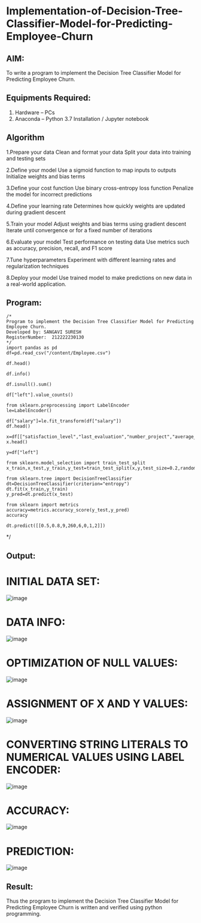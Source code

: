 # Implementation-of-Decision-Tree-Classifier-Model-for-Predicting-Employee-Churn

## AIM:
To write a program to implement the Decision Tree Classifier Model for Predicting Employee Churn.

## Equipments Required:
1. Hardware – PCs
2. Anaconda – Python 3.7 Installation / Jupyter notebook

## Algorithm
1.Prepare your data Clean and format your data Split your data into training and testing sets

2.Define your model Use a sigmoid function to map inputs to outputs Initialize weights and bias terms

3.Define your cost function Use binary cross-entropy loss function Penalize the model for incorrect predictions

4.Define your learning rate Determines how quickly weights are updated during gradient descent

5.Train your model Adjust weights and bias terms using gradient descent Iterate until convergence or for a fixed number of iterations

6.Evaluate your model Test performance on testing data Use metrics such as accuracy, precision, recall, and F1 score

7.Tune hyperparameters Experiment with different learning rates and regularization techniques

8.Deploy your model Use trained model to make predictions on new data in a real-world application.


## Program:
```
/*
Program to implement the Decision Tree Classifier Model for Predicting Employee Churn.
Developed by: SANGAVI SURESH
RegisterNumber:  212222230130
*/
import pandas as pd
df=pd.read_csv("/content/Employee.csv")

df.head()

df.info()

df.isnull().sum()

df["left"].value_counts()

from sklearn.preprocessing import LabelEncoder
le=LabelEncoder()

df["salary"]=le.fit_transform(df["salary"])
df.head()

x=df[["satisfaction_level","last_evaluation","number_project","average_montly_hours","time_spend_company","Work_accident","promotion_last_5years","salary"]]
x.head()

y=df["left"]

from sklearn.model_selection import train_test_split
x_train,x_test,y_train,y_test=train_test_split(x,y,test_size=0.2,random_state=100)

from sklearn.tree import DecisionTreeClassifier
dt=DecisionTreeClassifier(criterion="entropy")
dt.fit(x_train,y_train)
y_pred=dt.predict(x_test)

from sklearn import metrics
accuracy=metrics.accuracy_score(y_test,y_pred)
accuracy

dt.predict([[0.5,0.8,9,260,6,0,1,2]])

```
*/
## Output:
# INITIAL DATA SET:
![image](https://github.com/Sangavi-suresh/Implementation-of-Decision-Tree-Classifier-Model-for-Predicting-Employee-Churn/assets/118541861/e6d32b78-9a6e-407d-b345-522f49f9baca)

# DATA INFO:
![image](https://github.com/Sangavi-suresh/Implementation-of-Decision-Tree-Classifier-Model-for-Predicting-Employee-Churn/assets/118541861/43615de8-5cf9-4f8c-8c22-d344fb21c58f)

# OPTIMIZATION OF NULL VALUES:
![image](https://github.com/Sangavi-suresh/Implementation-of-Decision-Tree-Classifier-Model-for-Predicting-Employee-Churn/assets/118541861/d492d6f2-d9ea-43d5-92e5-87892bd91d56)

# ASSIGNMENT OF X AND Y VALUES:
![image](https://github.com/Sangavi-suresh/Implementation-of-Decision-Tree-Classifier-Model-for-Predicting-Employee-Churn/assets/118541861/679b9298-2870-4e22-b7a9-2a7eed469abc)

# CONVERTING STRING LITERALS TO NUMERICAL VALUES USING LABEL ENCODER:
![image](https://github.com/Sangavi-suresh/Implementation-of-Decision-Tree-Classifier-Model-for-Predicting-Employee-Churn/assets/118541861/d1b84344-fa4a-4257-9dbe-8a5c5b618145)

# ACCURACY:
![image](https://github.com/Sangavi-suresh/Implementation-of-Decision-Tree-Classifier-Model-for-Predicting-Employee-Churn/assets/118541861/d3b0dadc-65b0-43a2-888d-6190f62a940f)

# PREDICTION:
![image](https://github.com/Sangavi-suresh/Implementation-of-Decision-Tree-Classifier-Model-for-Predicting-Employee-Churn/assets/118541861/dafe83d1-9b36-4fa1-863f-b75d5a4c508b)

## Result:
Thus the program to implement the  Decision Tree Classifier Model for Predicting Employee Churn is written and verified using python programming.
